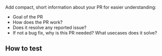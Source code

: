 Add compact, short information about your PR for easier understanding:

- Goal of the PR
- How does the PR work?
- Does it resolve any reported issue?
- If not a bug fix, why is this PR needed? What usecases does it solve?

## How to test
<!-- Example code or instructions -->
